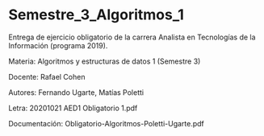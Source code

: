 # Semestre_3_Algoritmos_1
Entrega de ejercicio obligatorio de la carrera Analista en Tecnologías de la Información (programa 2019).

Materia: Algoritmos y estructuras de datos 1 (Semestre 3)

Docente: Rafael Cohen

Autores: Fernando Ugarte, Matías Poletti

Letra: 20201021 AED1 Obligatorio 1.pdf

Documentación: Obligatorio-Algoritmos-Poletti-Ugarte.pdf
